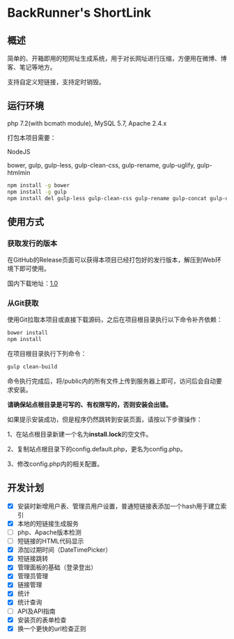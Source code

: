 # BackRunner's ShortLink

## 概述

简单的、开箱即用的短网址生成系统，用于对长网址进行压缩，方便用在微博、博客、笔记等地方。

支持自定义短链接，支持定时销毁。

## 运行环境

php 7.2(with bcmath module), MySQL 5.7, Apache 2.4.x

打包本项目需要：

NodeJS

bower, gulp, gulp-less, gulp-clean-css, gulp-rename, gulp-uglify, gulp-htmlmin

```bash
npm install -g bower
npm install -g gulp
npm install del gulp-less gulp-clean-css gulp-rename gulp-concat gulp-uglify gulp-htmlmin --save-dev
```

## 使用方式

### 获取发行的版本

在GitHub的Release页面可以获得本项目已经打包好的发行版本，解压到Web环境下即可使用。

国内下载地址：[1.0](https://static.backrunner.top/brshortlink/1.0/brshortlink.zip)

### 从Git获取

使用Git拉取本项目或直接下载源码，之后在项目根目录执行以下命令补齐依赖：

```bash
bower install
npm install
```

在项目根目录执行下列命令：

```bash
gulp clean-build
```

命令执行完成后，将/public内的所有文件上传到服务器上即可，访问后会自动要求安装。

**请确保站点根目录是可写的、有权限写的，否则安装会出错。**

如果提示安装成功，但是程序仍然跳转到安装页面，请按以下步骤操作：

1、在站点根目录新建一个名为**install.lock**的空文件。

2、复制站点根目录下的config.default.php，更名为config.php。

3、修改config.php内的相关配置。

## 开发计划

- [x] 安装时新增用户表、管理员用户设置，普通短链接表添加一个hash用于建立索引
- [x] 本地的短链接生成服务
- [ ] php、Apache版本检测
- [ ] 短链接的HTML代码显示
- [x] 添加过期时间（DateTimePicker）
- [x] 短链接跳转
- [x] 管理面板的基础（登录登出）
- [x] 管理员管理
- [x] 链接管理
- [x] 统计
- [x] 统计查询
- [ ] API及API指南
- [x] 安装页的表单检查
- [x] 换一个更快的url检查正则

